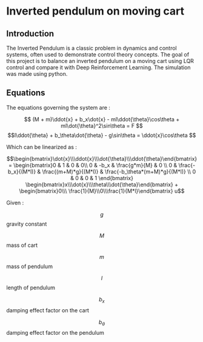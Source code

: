 # Inverted pendulum on moving cart

## Introduction 

The Inverted Pendulum is a classic problem in dynamics and control systems, often used to demonstrate control theory concepts. The goal of this project is to balance an inverted pendulum on a moving cart using LQR control and compare it with Deep Reinforcement Learning. The simulation was made using python.

## Equations

The equations governing the system are :

$$ (M + m)\ddot{x} + b_x\dot{x} - ml\ddot{\theta}\cos\theta + ml\dot{\theta}^2\sin\theta = F $$
$$l\ddot{\theta} + b_\theta\dot{\theta} - g\sin\theta = \ddot{x}\cos\theta $$

Which can be linearized as :

```math
\begin{bmatrix}\dot{x}\\\ddot{x}\\\dot{\theta}\\\ddot{\theta}\end{bmatrix} = \begin{bmatrix}0 & 1 & 0 & 0\\ 0 & -b_x & \frac{g*m}{M} & 0 \\ 0 & \frac{-b_x}{(M*l)} & \frac{(m+M)*g}{(M*l)} & \frac{-b_\theta*(m+M)*g}{(M*l)} \\ 0 & 0 & 0 & 1 \end{bmatrix} \begin{bmatrix}x\\\dot{x}\\\theta\\\dot{\theta}\end{bmatrix} + \begin{bmatrix}0\\\ \frac{1}{M}\\0\\\frac{1}{M*l}\end{bmatrix} u
```
Given :

$$g$$ gravity constant

$$M$$ mass of cart

$$m$$ mass of pendulum

$$l$$ length of pendulum

$$b_x$$ damping effect factor on the cart

$$b_\theta$$ damping effect factor on the pendulum

